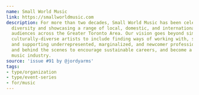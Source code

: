 ```yaml
---
name: Small World Music
link: https://smallworldmusic.com
description: For more than two decades, Small World Music has been celebrating cultural
  diversity and showcasing a range of local, domestic, and international talent to
  audiences across the Greater Toronto Area. Our vision goes beyond simply presenting
  culturally-diverse artists to include finding ways of working with, showcasing,
  and supporting underrepresented, marginalized, and newcomer professionals onstage
  and behind the scenes to encourage sustainable careers, and become a leader in the
  music industry.
source: 'issue #91 by @jordyarms'
tags:
- type/organization
- type/event-series
- for/music
---
```


<!-- Community added from GitHub issue #91 -->
